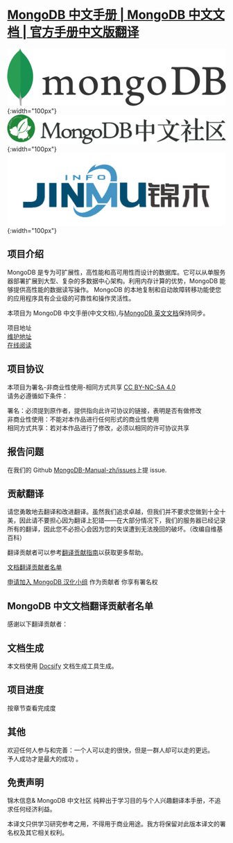 # [MongoDB 中文手册 | MongoDB 中文文档 | 官方手册中文版翻译](https://docs.jinmu.info/MongoDB-Manual-zh/)

![mongo_logo](images/logo/mongodb.png){:width="100px"}
![mongoing_logo](images/logo/mongoing.png){:width="100px"}
![jinmu_logo](images/logo/jinmu.png){:width="100px"}

## 项目介绍

MongoDB 是专为可扩展性，高性能和高可用性而设计的数据库。它可以从单服务器部署扩展到大型、复杂的多数据中心架构。利用内存计算的优势，MongoDB 能够提供高性能的数据读写操作。 MongoDB 的本地复制和自动故障转移功能使您的应用程序具有企业级的可靠性和操作灵活性。

本项目为 MongoDB 中文手册(中文文档),与[MongoDB 英文文档](https://docs.mongodb.com/manual/)保持同步。

项目地址  
[维护地址](https://github.com/JinMuInfo/MongoDB-Manual-zh)  
[在线阅读](https://docs.jinmu.info/MongoDB-Manual-zh/)

## 项目协议

本项目为署名-非商业性使用-相同方式共享 [CC BY-NC-SA 4.0](https://creativecommons.org/licenses/by-nc-sa/4.0/deed.zh)  
请务必遵循如下条件：

署名：必须提到原作者，提供指向此许可协议的链接，表明是否有做修改  
非商业性使用：不能对本作品进行任何形式的商业性使用  
相同方式共享：若对本作品进行了修改，必须以相同的许可协议共享

## 报告问题

在我们的 Github [MongoDB-Manual-zh/issues](https://github.com/JinMuInfo/MongoDB-Manual-zh/issues)上提 issue.

## 贡献翻译

请您勇敢地去翻译和改进翻译。虽然我们追求卓越，但我们并不要求您做到十全十美，因此请不要担心因为翻译上犯错——在大部分情况下，我们的服务器已经记录所有的翻译，因此您不必担心会因为您的失误遭到无法挽回的破坏。（改编自维基百科）

翻译贡献者可以参考[翻译贡献指南](https://github.com/JinMuInfo/MongoDB-Manual-zh/blob/master/CONTRIBUTING.md)以获取更多帮助。

[文档翻译贡献者名单](https://github.com/JinMuInfo/MongoDB-Manual-zh/blob/master/List-of-contributors.md)

[申请加入 MongoDB 汉化小组](https://github.com/orgs/JinMuInfo/teams/mongodb/members) 作为贡献者 你享有署名权

## MongoDB 中文文档翻译贡献者名单

感谢以下翻译贡献者：

<!-- |                                        Avatar                                        | GItHub                                               | Email                                                |
| :----------------------------------------------------------------------------------: | :--------------------------------------------------- | ---------------------------------------------------- |
|            ![sy](https://avatars1.githubusercontent.com/u/54669302 =100x)            | [@ys17513628804](https://github.com/ys17513628804)   | [shuai.yang@jinmuinfo.com](shuai.yang@jinmuinfo.com) |
|          ![snomiao](https://avatars3.githubusercontent.com/u/7323030 =100x)          | [@snomiao](https://github.com/snomiao)               | [snomiao@gmail.com](mailto:snomiao@gmail.com)        |
|         ![hbnKing](https://avatars3.githubusercontent.com/u/22213280 =100x)          | [@hbnKing](https://github.com/hbnKing)               | ---                                                  |
| ![littlemongoing](https://avatars1.githubusercontent.com/u/66020918?s=460&v=4 =100x) | [@littlemongoing](https://github.com/littlemongoing) | 中文社区领头的 mongoer                               |
| ![aojie654](https://avatars1.githubusercontent.com/u/66020918?s=460&v=4 =100x) | [@aojie654](https://github.com/littlemongoing) | 中文社区领头的 mongoer                               | -->
<!-- ALL-CONTRIBUTORS-LIST: START - Do not remove or modify this section -->
<!-- ALL-CONTRIBUTORS-LIST:END -->

## 文档生成

本文档使用 [Docsify](https://docsify.js.org/) 文档生成工具生成。

## 项目进度

按章节查看完成度

## 其他

欢迎任何人参与和完善：一个人可以走的很快，但是一群人却可以走的更远。  
予人成功才是最大的成功 。

## 免责声明

锦木信息& MongoDB 中文社区 纯粹出于学习目的与个人兴趣翻译本手册，不追求任何经济利益。

本译文只供学习研究参考之用，不得用于商业用途。我方将保留对此版本译文的署名权及其它相关权利。
